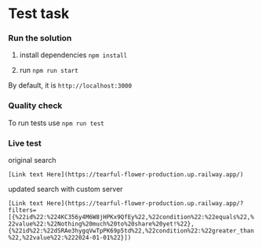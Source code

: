 # Test task

### Run the solution
1. install dependencies
``npm install``

2. run ``npm run start``

By default, it is ``http://localhost:3000``


### Quality check
To run tests use  ``npm run test``

### Live test
original search 

``[Link text Here](https://tearful-flower-production.up.railway.app/)``

updated search with custom server

``[Link text Here](https://tearful-flower-production.up.railway.app/?filters=[{%22id%22:%224KC356y4M6W8jHPKx9QfEy%22,%22condition%22:%22equals%22,%22value%22:%22Nothing%20much%20to%20share%20yet!%22},{%22id%22:%22dSRAe3hygqVwTpPK69p5td%22,%22condition%22:%22greater_than%22,%22value%22:%222024-01-01%22}])``



